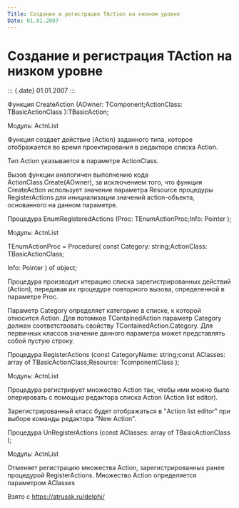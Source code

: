 ```yaml
---
Title: Создание и регистрация TAction на низком уровне
Date: 01.01.2007
---
```



Создание и регистрация TAction на низком уровне
===============================================

::: {.date}
01.01.2007
:::

Функция CreateAction (AOwner: TComponent;ActionClass: TBasicActionClass
):TBasicAction;

Модуль: ActnList

Функция создает действие (Action) заданного типа, которое отображается
во время проектирования в редакторе списка Action.

Тип Action указывается в параметре ActionClass.

Вызов функции аналогичен выполнению кода ActionClass.Create(AOwner), за
исключением того, что функция CreateAction использует значение параметра
Resource процедуры RegisterActions для инициализации значений
action-объекта, основанного на данном параметре.

Процедура EnumRegisteredActions (Proc: TEnumActionProc;Info: Pointer );

Модуль: ActnList

TEnumActionProc = Procedure( const Category: string;ActionClass:
TBasicActionClass;

Info: Pointer ) of object;

Процедура производит итерацию списка зарегистрированных действий
(Action), передавая их процедуре повторного вызова, определенной в
параметре Proc.

Параметр Category определяет категорию в списке, к которой относится
Action. Для потомков TContainedAction параметр Category должен
соответствовать свойству TContainedAction.Category. Для первичных
классов значение данного параметра может представлять собой пустую
строку.

Процедура RegisterActions (const CategoryName: string;const AClasses:
array of TBasicActionClass;Resource: TcomponentClass );

Модуль: ActnList

Процедура регистрирует множество Action так, чтобы ими можно было
оперировать с помощью редактора списка Action (Action list editor).

Зарегистрированный класс будет отображаться в "Action list editor" при
выборе команды редактора "New Action".

Процедура UnRegisterActions (const AClasses: array of TBasicActionClass
);

Модуль: ActnList

Отменяет регистрацию множества Action, зарегистрированных ранее
процедурой RegisterActions. Множество Action определяется параметром
AClasses

Взято с <https://atrussk.ru/delphi/>
